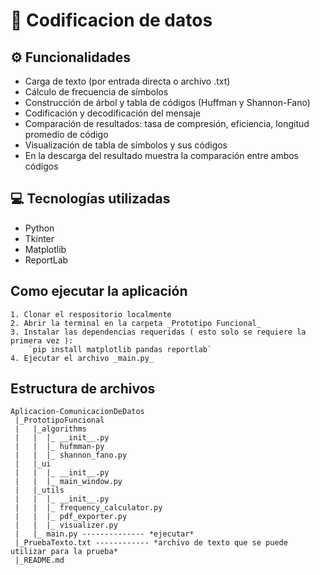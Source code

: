 ﻿# 📃 Codificacion de datos
## ⚙️ Funcionalidades
* Carga de texto (por entrada directa o archivo .txt)
*  Cálculo de frecuencia de símbolos
* Construcción de árbol y tabla de códigos (Huffman y Shannon-Fano)
*	Codificación y decodificación del mensaje
*	Comparación de resultados: tasa de compresión, eficiencia, longitud promedio de código
*	Visualización de tabla de símbolos y sus códigos
*   En la descarga del resultado muestra la comparación entre ambos códigos

## 💻 Tecnologías utilizadas
 *   Python
 *   Tkinter
 *   Matplotlib
 *   ReportLab

## Como ejecutar la aplicación
    1. Clonar el respositorio localmente
    2. Abrir la terminal en la carpeta _Prototipo Funcional_
    3. Instalar las dependencias requeridas ( esto solo se requiere la primera vez ):
        `pip install matplotlib pandas reportlab`
    4. Ejecutar el archivo _main.py_

## Estructura de archivos
    Aplicacion-ComunicacionDeDatos
     |_PrototipoFuncional
     |   |_algorithms
     |   |  |_ __init__.py
     |   |  |_ hufmman-py
     |   |  |_ shannon_fano.py
     |   |_ui
     |   |  |_ __init__.py
     |   |  |_ main_window.py
     |   |_utils
     |   |  |_ __init__.py
     |   |  |_ frequency_calculator.py
     |   |  |_ pdf_exporter.py
     |   |  |_ visualizer.py
     |   |_ main.py -------------- *ejecutar*
     |_PruebaTexto.txt ------------ *archivo de texto que se puede utilizar para la prueba*
     |_README.md
   


